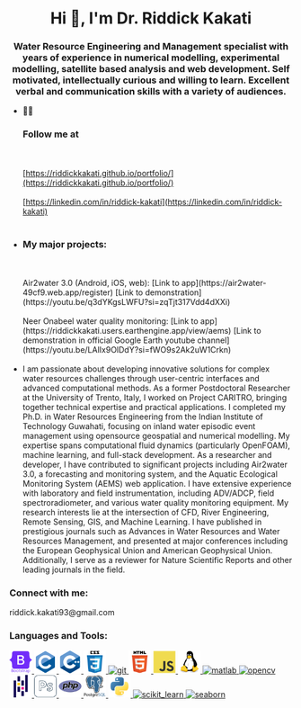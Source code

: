 <h1 align="center">Hi 👋, I'm Dr. Riddick Kakati</h1>
<h3 align="center">Water Resource Engineering and Management specialist with years of experience in numerical modelling, experimental modelling, satellite based analysis and web development. Self motivated, intellectually curious and willing to learn. Excellent verbal and communication skills with a variety of audiences. </h3>

- 👨‍💻 <h3> Follow me at </h3> <br><br>[https://riddickkakati.github.io/portfolio/](https://riddickkakati.github.io/portfolio/)<br><br> [https://linkedin.com/in/riddick-kakati](https://linkedin.com/in/riddick-kakati)<br><br>
- <h3>My major projects: </h3> <br><br> Air2water 3.0 (Android, iOS, web): [Link to app](https://air2water-49cf9.web.app/register) [Link to demonstration](https://youtu.be/q3dYKgsLWFU?si=zqTjt317Vdd4dXXi) <br><br> Neer Onabeel water quality monitoring: [Link to app](https://riddickkakati.users.earthengine.app/view/aems) [Link to demonstration in official Google Earth youtube channel](https://youtu.be/LAlIx9OlDdY?si=fWO9s2Ak2uW1Crkn) <br><br>
- I am passionate about developing innovative solutions for complex water resources challenges through user-centric interfaces and advanced computational methods. As a former Postdoctoral Researcher at the University of Trento, Italy, I worked on Project CARITRO, bringing together technical expertise and practical applications. I completed my Ph.D. in Water Resources Engineering from the Indian Institute of Technology Guwahati, focusing on inland water episodic event management using opensource geospatial and numerical modelling. My expertise spans computational fluid dynamics (particularly OpenFOAM), machine learning, and full-stack development. As a researcher and developer, I have contributed to significant projects including Air2water 3.0, a forecasting and monitoring system, and the Aquatic Ecological Monitoring System (AEMS) web application. I have extensive experience with laboratory and field instrumentation, including ADV/ADCP, field spectroradiometer, and various water quality monitoring equipment. My research interests lie at the intersection of CFD, River Engineering, Remote Sensing, GIS, and Machine Learning. I have published in prestigious journals such as Advances in Water Resources and Water Resources Management, and presented at major conferences including the European Geophysical Union and American Geophysical Union. Additionally, I serve as a reviewer for Nature Scientific Reports and other leading journals in the field.

<h3 align="left">Connect with me:</h3>
<p align="left">riddick.kakati93@gmail.com
</p>

<h3 align="left">Languages and Tools:</h3>
<p align="left"> <a href="https://getbootstrap.com" target="_blank" rel="noreferrer"> <img src="https://raw.githubusercontent.com/devicons/devicon/master/icons/bootstrap/bootstrap-plain-wordmark.svg" alt="bootstrap" width="40" height="40"/> </a> <a href="https://www.cprogramming.com/" target="_blank" rel="noreferrer"> <img src="https://raw.githubusercontent.com/devicons/devicon/master/icons/c/c-original.svg" alt="c" width="40" height="40"/> </a> <a href="https://www.w3schools.com/cpp/" target="_blank" rel="noreferrer"> <img src="https://raw.githubusercontent.com/devicons/devicon/master/icons/cplusplus/cplusplus-original.svg" alt="cplusplus" width="40" height="40"/> </a> <a href="https://www.w3schools.com/css/" target="_blank" rel="noreferrer"> <img src="https://raw.githubusercontent.com/devicons/devicon/master/icons/css3/css3-original-wordmark.svg" alt="css3" width="40" height="40"/> </a> <a href="https://git-scm.com/" target="_blank" rel="noreferrer"> <img src="https://www.vectorlogo.zone/logos/git-scm/git-scm-icon.svg" alt="git" width="40" height="40"/> </a> <a href="https://www.w3.org/html/" target="_blank" rel="noreferrer"> <img src="https://raw.githubusercontent.com/devicons/devicon/master/icons/html5/html5-original-wordmark.svg" alt="html5" width="40" height="40"/> </a> <a href="https://developer.mozilla.org/en-US/docs/Web/JavaScript" target="_blank" rel="noreferrer"> <img src="https://raw.githubusercontent.com/devicons/devicon/master/icons/javascript/javascript-original.svg" alt="javascript" width="40" height="40"/> </a> <a href="https://www.linux.org/" target="_blank" rel="noreferrer"> <img src="https://raw.githubusercontent.com/devicons/devicon/master/icons/linux/linux-original.svg" alt="linux" width="40" height="40"/> </a> <a href="https://www.mathworks.com/" target="_blank" rel="noreferrer"> <img src="https://upload.wikimedia.org/wikipedia/commons/2/21/Matlab_Logo.png" alt="matlab" width="40" height="40"/> </a> <a href="https://opencv.org/" target="_blank" rel="noreferrer"> <img src="https://www.vectorlogo.zone/logos/opencv/opencv-icon.svg" alt="opencv" width="40" height="40"/> </a> <a href="https://pandas.pydata.org/" target="_blank" rel="noreferrer"> <img src="https://raw.githubusercontent.com/devicons/devicon/2ae2a900d2f041da66e950e4d48052658d850630/icons/pandas/pandas-original.svg" alt="pandas" width="40" height="40"/> </a> <a href="https://www.photoshop.com/en" target="_blank" rel="noreferrer"> <img src="https://raw.githubusercontent.com/devicons/devicon/master/icons/photoshop/photoshop-line.svg" alt="photoshop" width="40" height="40"/> </a> <a href="https://www.php.net" target="_blank" rel="noreferrer"> <img src="https://raw.githubusercontent.com/devicons/devicon/master/icons/php/php-original.svg" alt="php" width="40" height="40"/> </a> <a href="https://www.postgresql.org" target="_blank" rel="noreferrer"> <img src="https://raw.githubusercontent.com/devicons/devicon/master/icons/postgresql/postgresql-original-wordmark.svg" alt="postgresql" width="40" height="40"/> </a> <a href="https://www.python.org" target="_blank" rel="noreferrer"> <img src="https://raw.githubusercontent.com/devicons/devicon/master/icons/python/python-original.svg" alt="python" width="40" height="40"/> </a> <a href="https://scikit-learn.org/" target="_blank" rel="noreferrer"> <img src="https://upload.wikimedia.org/wikipedia/commons/0/05/Scikit_learn_logo_small.svg" alt="scikit_learn" width="40" height="40"/> </a> <a href="https://seaborn.pydata.org/" target="_blank" rel="noreferrer"> <img src="https://seaborn.pydata.org/_images/logo-mark-lightbg.svg" alt="seaborn" width="40" height="40"/> </a> </p>

